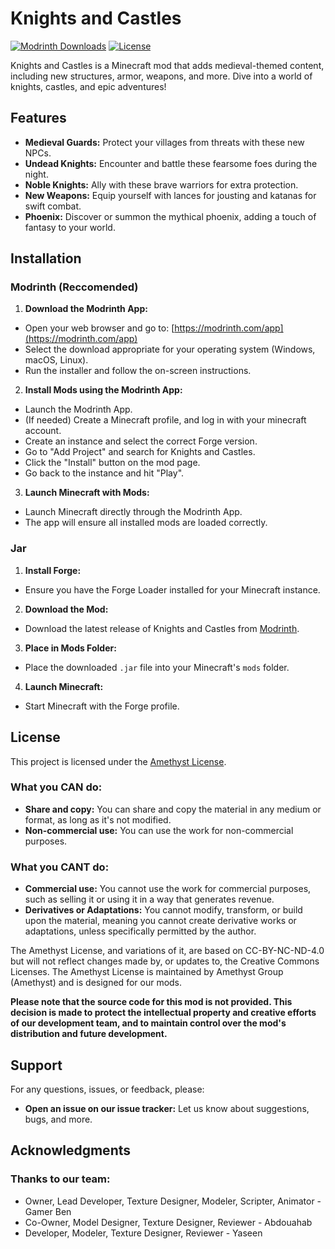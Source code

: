# Knights and Castles

[![Modrinth Downloads](https://img.shields.io/modrinth/dt/knights-and-castles?logo=modrinth&label=Modrinth%20Downloads&style=flat&color=242629&labelColor=00AF5C&logoColor=white)](https://modrinth.com/mod/knights-and-castles)
[![License](https://img.shields.io/badge/License-Amethyst-blue)](LICENSE)

Knights and Castles is a Minecraft mod that adds medieval-themed content, including new structures, armor, weapons, and more. Dive into a world of knights, castles, and epic adventures!

## Features

* **Medieval Guards:** Protect your villages from threats with these new NPCs.
* **Undead Knights:** Encounter and battle these fearsome foes during the night.
* **Noble Knights:** Ally with these brave warriors for extra protection.
* **New Weapons:** Equip yourself with lances for jousting and katanas for swift combat.
* **Phoenix:** Discover or summon the mythical phoenix, adding a touch of fantasy to your world.

## Installation
### Modrinth (Reccomended)
1. **Download the Modrinth App:**
  * Open your web browser and go to: [https://modrinth.com/app](https://modrinth.com/app)
  * Select the download appropriate for your operating system (Windows, macOS, Linux).
  * Run the installer and follow the on-screen instructions.

2. **Install Mods using the Modrinth App:**
  * Launch the Modrinth App.
  * (If needed) Create a Minecraft profile, and log in with your minecraft account.
  * Create an instance and select the correct Forge version.
  * Go to "Add Project" and search for Knights and Castles.
  * Click the "Install" button on the mod page.
  * Go back to the instance and hit "Play".

3. **Launch Minecraft with Mods:**
  * Launch Minecraft directly through the Modrinth App.
  * The app will ensure all installed mods are loaded correctly.

### Jar
1. **Install Forge:**
  * Ensure you have the Forge Loader installed for your Minecraft instance.

2. **Download the Mod:**
  * Download the latest release of Knights and Castles from [Modrinth](https://modrinth.com/mod/knights-and-castles).

3. **Place in Mods Folder:**
  * Place the downloaded `.jar` file into your Minecraft's `mods` folder.

4. **Launch Minecraft:**
  * Start Minecraft with the Forge profile.

## License

This project is licensed under the [Amethyst License](LICENSE).

### What you **CAN** do:
* **Share and copy:** You can share and copy the material in any medium or format, as long as it's not modified.
* **Non-commercial use:** You can use the work for non-commercial purposes.

### What you **CANT** do:
* **Commercial use:** You cannot use the work for commercial purposes, such as selling it or using it in a way that generates revenue.
* **Derivatives or Adaptations:** You cannot modify, transform, or build upon the material, meaning you cannot create derivative works or adaptations, unless specifically permitted by the author.

The Amethyst License, and variations of it, are based on CC-BY-NC-ND-4.0 but will not reflect changes made by, or updates to, the Creative Commons Licenses.
The Amethyst License is maintained by Amethyst Group (Amethyst) and is designed for our mods.

**Please note that the source code for this mod is not provided. This decision is made to protect the intellectual property and creative efforts of our development team, and to maintain control over the mod's distribution and future development.**

## Support

For any questions, issues, or feedback, please:

* **Open an issue on our issue tracker:** Let us know about suggestions, bugs, and more.

## Acknowledgments

### Thanks to our team:
* Owner, Lead Developer, Texture Designer, Modeler, Scripter, Animator - Gamer Ben
* Co-Owner, Model Designer, Texture Designer, Reviewer - Abdouahab
* Developer, Modeler, Texture Designer, Reviewer - Yaseen
